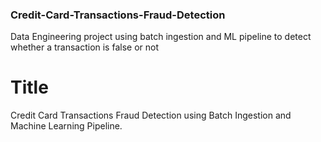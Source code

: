 ### Credit-Card-Transactions-Fraud-Detection
Data Engineering project using batch ingestion and ML pipeline to detect whether a transaction is false or not 

# Title
Credit Card Transactions Fraud Detection using Batch Ingestion and Machine Learning Pipeline.
